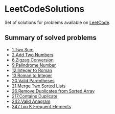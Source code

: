 # LeetCodeSolutions

Set of solutions for problems available on [LeetCode](https://leetcode.com).

## Summary of solved problems

* [1.Two Sum](https://leetcode.com/problems/two-sum)
* [2.Add Two Numbers](https://leetcode.com/problems/add-two-numbers/)
* [6.Zigzag Conversion](https://leetcode.com/problems/zigzag-conversion/)
* [9.Palindrome Number](https://leetcode.com/problems/palindrome-number)
* [12.Integer to Roman](https://leetcode.com/problems/integer-to-roman/)
* [13.Roman to Integer](https://leetcode.com/problems/roman-to-integer)
* [20.Valid Parentheses](https://leetcode.com/problems/valid-parentheses)
* [21.Merge Two Sorted Lists](https://leetcode.com/problems/merge-two-sorted-lists/)
* [26.Remove Duplicates from Sorted Array](https://leetcode.com/problems/remove-duplicates-from-sorted-array/)
* [217.Contains Duplicate](https://leetcode.com/problems/contains-duplicate/)
* [242.Valid Anagram](https://leetcode.com/problems/valid-anagram/)
* [347.Top K Frequent Elements]([text](https://leetcode.com/problems/top-k-frequent-elements/))
